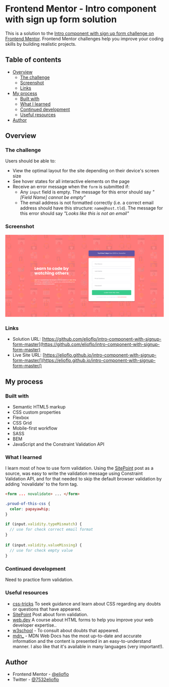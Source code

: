 # Frontend Mentor - Intro component with sign up form solution

This is a solution to the [Intro component with sign up form challenge on Frontend Mentor](https://www.frontendmentor.io/challenges/intro-component-with-signup-form-5cf91bd49edda32581d28fd1). Frontend Mentor challenges help you improve your coding skills by building realistic projects. 

## Table of contents

- [Overview](#overview)
  - [The challenge](#the-challenge)
  - [Screenshot](#screenshot)
  - [Links](#links)
- [My process](#my-process)
  - [Built with](#built-with)
  - [What I learned](#what-i-learned)
  - [Continued development](#continued-development)
  - [Useful resources](#useful-resources)
- [Author](#author)


## Overview

### The challenge

Users should be able to:

- View the optimal layout for the site depending on their device's screen size
- See hover states for all interactive elements on the page
- Receive an error message when the `form` is submitted if:
  - Any `input` field is empty. The message for this error should say *"[Field Name] cannot be empty"*
  - The email address is not formatted correctly (i.e. a correct email address should have this structure: `name@host.tld`). The message for this error should say *"Looks like this is not an email"*

### Screenshot

![](./screenshot.png)

### Links

- Solution URL: [https://github.com/elioflo/intro-component-with-signup-form-master](https://github.com/elioflo/intro-component-with-signup-form-master)
- Live Site URL: [https://elioflo.github.io/intro-component-with-signup-form-master/](https://elioflo.github.io/intro-component-with-signup-form-master/)

## My process

### Built with

- Semantic HTML5 markup
- CSS custom properties
- Flexbox
- CSS Grid
- Mobile-first workflow
- SASS
- BEM
- JavaScript and the Constraint Validation API

### What I learned

I learn most of how to use form validation. Using the [SitePoint](#useful-resources) post as a source, was easy to write the validation message using Constraint Validation API, and for that needed to skip the default browser validation by adding 'novalidate' to the form tag.

```html
<form ... novalidate> ... </form>
```
```css
.proud-of-this-css {
  color: papayawhip;
}
```
```js
if (input.validity.typeMismatch) {
  // use for check correct email format
}

if (input.validity.valueMissing) {
  // use for check empty value
}
```

### Continued development

Need to practice form validation.

### Useful resources

- [css-tricks](https://css-tricks.com/) To seek guidance and learn about CSS regarding any doubts or questions that have appeared.
- [SitePoint](https://www.sitepoint.com/html-forms-constraint-validation-complete-guide/) Post about form validation.
- [web.dev](https://web.dev/learn/forms/) A course about HTML forms to help you improve your web developer expertise..
- [w3school](https://www.w3schools.com/) - To consult about doubts that appeared.
- [mdn_](https://developer.mozilla.org/en-US/) - MDN Web Docs has the most up-to-date and accurate information and the content is presented in an easy-to-understand manner. I also like that it's available in many languages (very important!).

## Author

- Frontend Mentor - [@elioflo](https://www.frontendmentor.io/profile/elioflo)
- Twitter - [@7532elioflo](https://twitter.com/7532elioflo)
